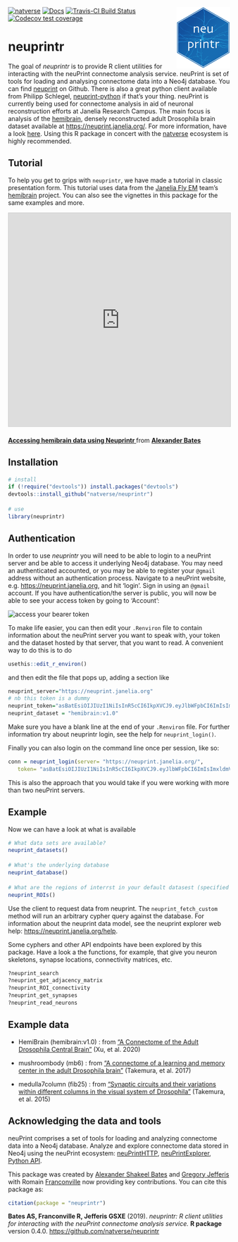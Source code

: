 <!-- README.md is generated from README.Rmd. Please edit that file -->
<!-- badges: start -->
[![natverse](https://img.shields.io/badge/natverse-Part%20of%20the%20natverse-a241b6)](https://natverse.github.io)
[![Docs](https://img.shields.io/badge/docs-100%25-brightgreen.svg)](http://natverse.github.io/neuprintr/reference/)
[![Travis-CI Build
Status](https://api.travis-ci.org/natverse/neuprintr.svg?branch=master)](https://travis-ci.org/natverse/neuprintr)
<img src="man/figures/logo.svg" align="right" height="139" /> [![Codecov
test
coverage](https://codecov.io/gh/jefferislab/neuprintr/branch/master/graph/badge.svg)](https://codecov.io/gh/jefferislab/neuprintr?branch=master)
<!-- badges: end -->

neuprintr
=========

The goal of *neuprintr* is to provide R client utilities for interacting
with the neuPrint connectome analysis service. neuPrint is set of tools
for loading and analysing connectome data into a Neo4j database. You can
find [neuprint](https://github.com/connectome-neuprint/neuPrint) on
Github. There is also a great python client available from Philipp
Schlegel,
[neuprint-python](https://github.com/schlegelp/neuprint-python) if
that’s your thing. neuPrint is currently being used for connectome
analysis in aid of neuronal reconstruction efforts at Janelia Research
Campus. The main focus is analysis of the
[hemibrain](https://www.janelia.org/project-team/flyem/hemibrain),
densely reconstructed adult Drosophila brain dataset available at
<a href="https://neuprint.janelia.org/" class="uri">https://neuprint.janelia.org/</a>.
For more information, have a look
[here](https://neuprint.janelia.org/help). Using this R package in
concert with the [natverse](https://github.com/natverse/natverse)
ecosystem is highly recommended.

Tutorial
--------

To help you get to grips with `neuprintr`, we have made a tutorial in
classic presentation form. This tutorial uses data from the [Janelia Fly
EM](https://www.janelia.org/project-team/flyem) team’s
[hemibrain](https://www.biorxiv.org/content/10.1101/2020.01.21.911859v1)
project. You can also see the vignettes in this package for the same
examples and more.

<p align="center">
<iframe src="https://www.slideshare.net/slideshow/embed_code/key/GcE2Blzz02nfhM" width="595" height="485" frameborder="0" marginwidth="0" marginheight="0" scrolling="no" style="border:1px solid #CCC; border-width:1px; margin-bottom:5px; max-width: 100%;" allowfullscreen>
</iframe>
</p>
<strong>
<a href="https://www.slideshare.net/AlexBates4/accessing-hemibrain-data-using-neuprintr-225098909" title="Accessing hemibrain data using Neuprintr " target="_blank">Accessing
hemibrain data using Neuprintr </a> </strong> from
<strong><a href="https://www.slideshare.net/AlexBates4" target="_blank">Alexander
Bates</a></strong>

Installation
------------

``` r
# install
if (!require("devtools")) install.packages("devtools")
devtools::install_github("natverse/neuprintr")

# use 
library(neuprintr)
```

Authentication
--------------

In order to use *neuprintr* you will need to be able to login to a
neuPrint server and be able to access it underlying Neo4j database. You
may need an authenticated accounted, or you may be able to register your
`@gmail` address without an authentication process. Navigate to a
neuPrint website,
e.g. <a href="https://neuprint.janelia.org" class="uri">https://neuprint.janelia.org</a>,
and hit ‘login’. Sign in using an `@gmail` account. If you have
authentication/the server is public, you will now be able to see your
access token by going to ‘Account’:

![access your bearer
token](https://raw.githubusercontent.com/natverse/neuprintr/master/inst/images/bearertoken.png)

To make life easier, you can then edit your `.Renviron` file to contain
information about the neuPrint server you want to speak with, your token
and the dataset hosted by that server, that you want to read. A
convenient way to do this is to do

``` r
usethis::edit_r_environ()
```

and then edit the file that pops up, adding a section like

``` r
neuprint_server="https://neuprint.janelia.org"
# nb this token is a dummy
neuprint_token="asBatEsiOIJIUzI1NiIsInR5cCI6IkpXVCJ9.eyJlbWFpbCI6ImIsImxldmVsIjoicmVhZHdyaXRlIiwiaW1hZ2UtdXJsIjoiaHR0cHM7Ly9saDQuZ29vZ2xldXNlcmNvbnRlbnQuY29tLy1QeFVrTFZtbHdmcy9BQUFBQUFBQUFBDD9BQUFBQUFBQUFBQS9BQ0hpM3JleFZMeEI4Nl9FT1asb0dyMnV0QjJBcFJSZlI6MTczMjc1MjU2HH0.jhh1nMDBPl5A1HYKcszXM518NZeAhZG9jKy3hzVOWEU"
neuprint_dataset = "hemibrain:v1.0"
```

Make sure you have a blank line at the end of your `.Renviron` file. For
further information try about neuprintr login, see the help for
`neuprint_login()`.

Finally you can also login on the command line once per session, like
so:

``` r
conn = neuprint_login(server= "https://neuprint.janelia.org/",
   token= "asBatEsiOIJIUzI1NiIsInR5cCI6IkpXVCJ9.eyJlbWFpbCI6ImIsImxldmVsIjoicmVhZHdyaXRlIiwiaW1hZ2UtdXJsIjoiaHR0cHM7Ly9saDQuZ29vZ2xldXNlcmNvbnRlbnQuY29tLy1QeFVrTFZtbHdmcy9BQUFBQUFBQUFBDD9BQUFBQUFBQUFBQS9BQ0hpM3JleFZMeEI4Nl9FT1asb0dyMnV0QjJBcFJSZlI6MTczMjc1MjU2HH0.jhh1nMDBPl5A1HYKcszXM518NZeAhZG9jKy3hzVOWEU")
```

This is also the approach that you would take if you were working with
more than two neuPrint servers.

Example
-------

Now we can have a look at what is available

``` r
# What data sets are available?
neuprint_datasets()

# What's the underlying database
neuprint_database()

# What are the regions of interrst in your default datasest (specified in R.environ, see ?neuprint_login)
neuprint_ROIs()
```

Use the client to request data from neuprint. The
`neuprint_fetch_custom` method will run an arbitrary cypher query
against the database. For information about the neuprint data model, see
the neuprint explorer web help:
<a href="https://neuprint.janelia.org/help" class="uri">https://neuprint.janelia.org/help</a>.

Some cyphers and other API endpoints have been explored by this package.
Have a look a the functions, for example, that give you neuron
skeletons, synapse locations, connectivity matrices, etc.

``` r
?neuprint_search
?neuprint_get_adjacency_matrix
?neuprint_ROI_connectivity
?neuprint_get_synapses
?neuprint_read_neurons
```

Example data
------------

-   HemiBrain (hemibrain:v1.0) : from [“A Connectome of the Adult
    Drosophila Central
    Brain”](https://www.biorxiv.org/content/10.1101/2020.01.21.911859v1)
    (Xu, et al. 2020)

-   mushroombody (mb6) : from [“A connectome of a learning and memory
    center in the adult Drosophila
    brain”](https://elifesciences.org/articles/26975) (Takemura, et
    al. 2017)

-   medulla7column (fib25) : from [“Synaptic circuits and their
    variations within different columns in the visual system of
    Drosophila”](https://www.pnas.org/content/112/44/13711) (Takemura,
    et al. 2015)

Acknowledging the data and tools
--------------------------------

neuPrint comprises a set of tools for loading and analyzing connectome
data into a Neo4j database. Analyze and explore connectome data stored
in Neo4j using the neuPrint ecosystem:
[neuPrintHTTP](https://github.com/connectome-neuprint/neuPrintHTTP),
[neuPrintExplorer](https://github.com/connectome-neuprint/neuPrintExplorer),
[Python API](https://github.com/connectome-neuprint/neuprint-python).

This package was created by [Alexander Shakeel
Bates](https://scholar.google.com/citations?user=BOVTiXIAAAAJ&hl=en) and
[Gregory Jefferis](https://en.wikipedia.org/wiki/Gregory_Jefferis) with
Romain
[Franconville](https://scholar.google.com/citations?user=I7yBLlsAAAAJ&hl=en)
now providing key contributions. You can cite this package as:

``` r
citation(package = "neuprintr")
```

**Bates AS, Franconville R, Jefferis GSXE** (2019). *neuprintr: R client
utilities for interacting with the neuPrint connectome analysis
service.* **R package** version 0.4.0.
<a href="https://github.com/natverse/neuprintr" class="uri">https://github.com/natverse/neuprintr</a>
